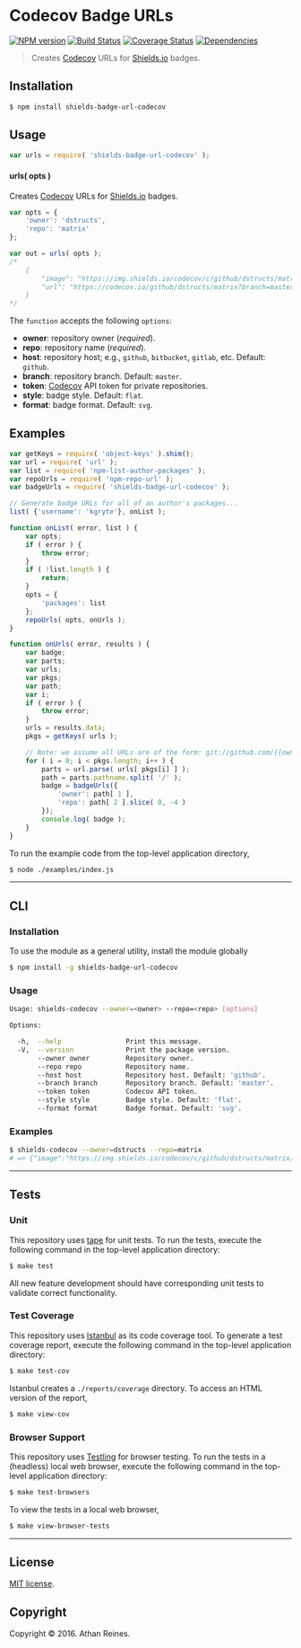 Codecov Badge URLs
===
[![NPM version][npm-image]][npm-url] [![Build Status][build-image]][build-url] [![Coverage Status][coverage-image]][coverage-url] [![Dependencies][dependencies-image]][dependencies-url]

> Creates [Codecov][codecov] URLs for [Shields.io][shields] badges.


## Installation

``` bash
$ npm install shields-badge-url-codecov
```


## Usage

``` javascript
var urls = require( 'shields-badge-url-codecov' );
```

#### urls( opts )

Creates [Codecov][codecov] URLs for [Shields.io][shields] badges.

``` javascript
var opts = {
	'owner': 'dstructs',
	'repo': 'matrix'
};

var out = urls( opts );
/*
	{
		"image": "https://img.shields.io/codecov/c/github/dstructs/matrix/master.svg?style=flat",
		"url": "https://codecov.io/github/dstructs/matrix?branch=master"
	}
*/ 
```

The `function` accepts the following `options`:
*	__owner__: repository owner (*required*).
*	__repo__: repository name (*required*).
*	__host__: repository host; e.g., `github`, `bitbucket`, `gitlab`, etc. Default: `github`.
*	__branch__: repository branch. Default: `master`.
*	__token__: [Codecov][codecov] API token for private repositories.
*	__style__: badge style. Default: `flat`.
*	__format__: badge format. Default: `svg`.


## Examples

``` javascript
var getKeys = require( 'object-keys' ).shim();
var url = require( 'url' );
var list = require( 'npm-list-author-packages' );
var repoUrls = require( 'npm-repo-url' );
var badgeUrls = require( 'shields-badge-url-codecov' );

// Generate badge URLs for all of an author's packages...
list( {'username': 'kgryte'}, onList );

function onList( error, list ) {
	var opts;
	if ( error ) {
		throw error;
	}
	if ( !list.length ) {
		return;
	}
	opts = {
		'packages': list
	};
	repoUrls( opts, onUrls );
}

function onUrls( error, results ) {
	var badge;
	var parts;
	var urls;
	var pkgs;
	var path;
	var i;
	if ( error ) {
		throw error;
	}
	urls = results.data;
	pkgs = getKeys( urls );

	// Note: we assume all URLs are of the form: git://github.com/{{owner}}/{{repo}}.git
	for ( i = 0; i < pkgs.length; i++ ) {
		parts = url.parse( urls[ pkgs[i] ] );
		path = parts.pathname.split( '/' );
		badge = badgeUrls({
			'owner': path[ 1 ],
			'repo': path[ 2 ].slice( 0, -4 )
		});
		console.log( badge );
	}
}
```

To run the example code from the top-level application directory,

``` bash
$ node ./examples/index.js
```


---
## CLI

### Installation

To use the module as a general utility, install the module globally

``` bash
$ npm install -g shields-badge-url-codecov
```


### Usage

``` bash
Usage: shields-codecov --owner=<owner> --repo=<repo> [options]

Options:

  -h,  --help                Print this message.
  -V,  --version             Print the package version.
       --owner owner         Repository owner.
       --repo repo           Repository name.
       --host host           Repository host. Default: 'github'.
       --branch branch       Repository branch. Default: 'master'.
       --token token         Codecov API token.
       --style style         Badge style. Default: 'flat'.
       --format format       Badge format. Default: 'svg'.
```


### Examples

``` bash
$ shields-codecov --owner=dstructs --repo=matrix
# => {"image":"https://img.shields.io/codecov/c/github/dstructs/matrix/master.svg?style=flat","url":"https://codecov.io/github/dstructs/matrix?branch=master"}
```


---
## Tests

### Unit

This repository uses [tape][tape] for unit tests. To run the tests, execute the following command in the top-level application directory:

``` bash
$ make test
```

All new feature development should have corresponding unit tests to validate correct functionality.


### Test Coverage

This repository uses [Istanbul][istanbul] as its code coverage tool. To generate a test coverage report, execute the following command in the top-level application directory:

``` bash
$ make test-cov
```

Istanbul creates a `./reports/coverage` directory. To access an HTML version of the report,

``` bash
$ make view-cov
```


### Browser Support

This repository uses [Testling][testling] for browser testing. To run the tests in a (headless) local web browser, execute the following command in the top-level application directory:

``` bash
$ make test-browsers
```

To view the tests in a local web browser,

``` bash
$ make view-browser-tests
```

<!-- [![browser support][browsers-image]][browsers-url] -->


---
## License

[MIT license](http://opensource.org/licenses/MIT).


## Copyright

Copyright &copy; 2016. Athan Reines.


[npm-image]: http://img.shields.io/npm/v/shields-badge-url-codecov.svg
[npm-url]: https://npmjs.org/package/shields-badge-url-codecov

[build-image]: http://img.shields.io/travis/kgryte/shields-badge-url-codecov/master.svg
[build-url]: https://travis-ci.org/kgryte/shields-badge-url-codecov

[coverage-image]: https://img.shields.io/codecov/c/github/kgryte/shields-badge-url-codecov/master.svg
[coverage-url]: https://codecov.io/github/kgryte/shields-badge-url-codecov?branch=master

[dependencies-image]: http://img.shields.io/david/kgryte/shields-badge-url-codecov.svg
[dependencies-url]: https://david-dm.org/kgryte/shields-badge-url-codecov

[dev-dependencies-image]: http://img.shields.io/david/dev/kgryte/shields-badge-url-codecov.svg
[dev-dependencies-url]: https://david-dm.org/dev/kgryte/shields-badge-url-codecov

[github-issues-image]: http://img.shields.io/github/issues/kgryte/shields-badge-url-codecov.svg
[github-issues-url]: https://github.com/kgryte/shields-badge-url-codecov/issues

[tape]: https://github.com/substack/tape
[istanbul]: https://github.com/gotwarlost/istanbul
[testling]: https://ci.testling.com
[codecov]: https://codecov.io
[shields]: http://shields.io/
